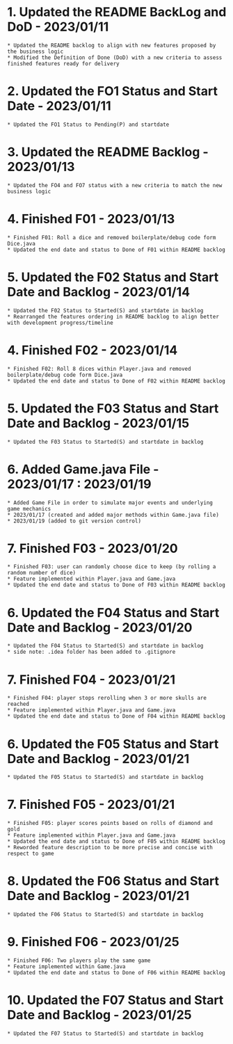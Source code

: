 # 1. Updated the README BackLog and DoD - 2023/01/11
    * Updated the README backlog to align with new features proposed by the business logic
    * Modified the Definition of Done (DoD) with a new criteria to assess finished features ready for delivery

# 2. Updated the FO1 Status and Start Date - 2023/01/11
    * Updated the FO1 Status to Pending(P) and startdate

# 3. Updated the README Backlog - 2023/01/13
    * Updated the FO4 and FO7 status with a new criteria to match the new business logic

# 4. Finished F01 - 2023/01/13
    * Finished F01: Roll a dice and removed boilerplate/debug code form Dice.java
    * Updated the end date and status to Done of F01 within README backlog

# 5. Updated the F02 Status and Start Date and Backlog - 2023/01/14
    * Updated the F02 Status to Started(S) and startdate in backlog
    * Rearranged the features ordering in README backlog to align better with development progress/timeline

# 4. Finished F02 - 2023/01/14
    * Finished F02: Roll 8 dices within Player.java and removed boilerplate/debug code form Dice.java 
    * Updated the end date and status to Done of F02 within README backlog

# 5. Updated the F03 Status and Start Date and Backlog - 2023/01/15
    * Updated the F03 Status to Started(S) and startdate in backlog

# 6. Added Game.java File - 2023/01/17 : 2023/01/19 
    * Added Game File in order to simulate major events and underlying game mechanics
    * 2023/01/17 (created and added major methods within Game.java file) 
    * 2023/01/19 (added to git version control)

# 7. Finished F03 - 2023/01/20 
    * Finished F03: user can randomly choose dice to keep (by rolling a random number of dice)
    * Feature implemented within Player.java and Game.java
    * Updated the end date and status to Done of F03 within README backlog

# 6. Updated the F04 Status and Start Date and Backlog - 2023/01/20
    * Updated the F04 Status to Started(S) and startdate in backlog
    * side note: .idea folder has been added to .gitignore

# 7. Finished F04 - 2023/01/21
    * Finished F04: player stops rerolling when 3 or more skulls are reached
    * Feature implemented within Player.java and Game.java
    * Updated the end date and status to Done of F04 within README backlog

# 6. Updated the F05 Status and Start Date and Backlog - 2023/01/21
    * Updated the F05 Status to Started(S) and startdate in backlog

# 7. Finished F05 - 2023/01/21
    * Finished F05: player scores points based on rolls of diamond and gold
    * Feature implemented within Player.java and Game.java
    * Updated the end date and status to Done of F05 within README backlog
    * Reworded feature description to be more precise and concise with respect to game

# 8. Updated the F06 Status and Start Date and Backlog - 2023/01/21
    * Updated the F06 Status to Started(S) and startdate in backlog


# 9. Finished F06 - 2023/01/25
    * Finished F06: Two players play the same game
    * Feature implemented within Game.java
    * Updated the end date and status to Done of F06 within README backlog

# 10. Updated the F07 Status and Start Date and Backlog - 2023/01/25
    * Updated the F07 Status to Started(S) and startdate in backlog